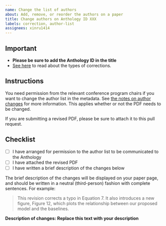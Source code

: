```yaml
---
name: Change the list of authors
about: Add, remove, or reorder the authors on a paper
title: Change authors on Anthology ID XXX
labels: correction, author-list
assignees: xinru1414
---
```


## Important

* **Please be sure to add the Anthology ID in the title**
* [See here](https://www.aclweb.org/anthology/info/corrections/) to read about the types of corrections.

## Instructions

You need permission from the relevant conference program chairs if you want to change the author list in the metadata.
See [the notes on author changes](https://www.aclweb.org/anthology/info/corrections/#note-on-author-changes) for more information.
This applies whether or not the PDF needs to be changed.

If you are submitting a revised PDF, please be sure to attach it to this pull request.

## Checklist

- [ ] I have arranged for permission to the author list to be communicated to the Anthology
- [ ] I have attached the revised PDF
- [ ] I have written a brief description of the changes below

The brief description of the changes will be displayed on your paper page, and should be written in a neutral (third-person) fashion with complete sentences. For example:

> This revision corrects a typo in Equation 7. It also introduces a new figure, Figure 12, which plots the relationship between our proposed model and the baselines.

**Description of changes:** 
__Replace this text with your description__
